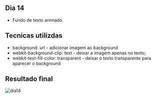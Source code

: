 ## Dia 14
* Fundo de texto animado

## Tecnicas utilizdas
* background: url - adicionar imagem ao background
* webkit-background-clip: text - deixar a imagem apenas no texto;
* webkit-text-fill-color: transparent - deixar o texto transparente para aparecer o background

## Resultado final

![dia14](https://user-images.githubusercontent.com/47106171/94737257-ea16ff80-0343-11eb-96a5-c2030bc72413.gif)
